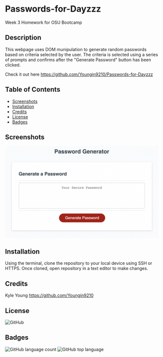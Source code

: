 # Passwords-for-Dayzzz

Week 3 Homework for OSU Bootcamp

## Description

This webpage uses DOM munipulation to generate random passwords based on criteria selected by the user.  The criteria is selected using a series of prompts and confirms after the "Generate Password" button has been clicked.

Check it out here https://github.com/Youngin9210/Passwords-for-Dayzzz

## Table of Contents

* [Screenshots](#screenshots)
* [Installation](#installation)
* [Credits](#credits)
* [License](#license)
* [Badges](#badges)

## Screenshots

![image](Assets/Images/passwordGenerator.png)

## Installation

Using the terminal, clone the repository to your local device using SSH or HTTPS.  Once cloned, open repository in a text editor to make changes.

## Credits

Kyle Young https://github.com/Youngin9210

## License

<img alt="GitHub" src="https://img.shields.io/github/license/youngin9210/Passwords-for-Dayzzz">

## Badges

<img alt="GitHub language count" src="https://img.shields.io/github/languages/count/youngin9210/Passwords-for-Dayzzz">
<img alt="GitHub top language" src="https://img.shields.io/github/languages/top/youngin9210/Passwords-for-Dayzzz">
